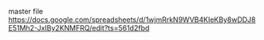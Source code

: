 master file
https://docs.google.com/spreadsheets/d/1wjmRrkN9WVB4KIeKBy8wDDJ8E51Mh2-JxIBy2KNMFRQ/edit?ts=561d2fbd
